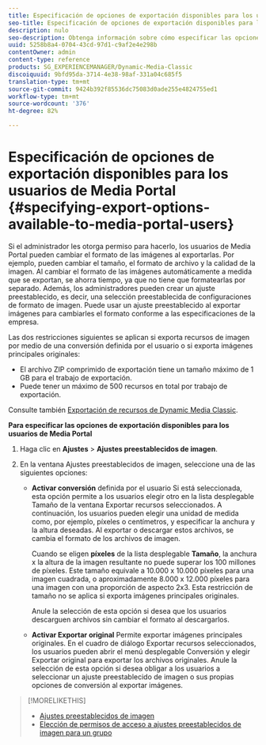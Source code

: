 ```yaml
---
title: Especificación de opciones de exportación disponibles para los usuarios de Media Portal
seo-title: Especificación de opciones de exportación disponibles para los usuarios de Media Portal
description: nulo
seo-description: Obtenga información sobre cómo especificar las opciones de exportación disponibles para los usuarios de Media Portal.
uuid: 5258b8a4-0704-43cd-97d1-c9af2e4e298b
contentOwner: admin
content-type: reference
products: SG_EXPERIENCEMANAGER/Dynamic-Media-Classic
discoiquuid: 9bfd95da-3714-4e38-98af-331a04c685f5
translation-type: tm+mt
source-git-commit: 9424b392f85536dc75083d0ade255e4824755ed1
workflow-type: tm+mt
source-wordcount: '376'
ht-degree: 82%

---
```



# Especificación de opciones de exportación disponibles para los usuarios de Media Portal {#specifying-export-options-available-to-media-portal-users}

Si el administrador les otorga permiso para hacerlo, los usuarios de Media Portal pueden cambiar el formato de las imágenes al exportarlas. Por ejemplo, pueden cambiar el tamaño, el formato de archivo y la calidad de la imagen. Al cambiar el formato de las imágenes automáticamente a medida que se exportan, se ahorra tiempo, ya que no tiene que formatearlas por separado. Además, los administradores pueden crear un ajuste preestablecido, es decir, una selección preestablecida de configuraciones de formato de imagen. Puede usar un ajuste preestablecido al exportar imágenes para cambiarles el formato conforme a las especificaciones de la empresa.

Las dos restricciones siguientes se aplican si exporta recursos de imagen por medio de una conversión definida por el usuario o si exporta imágenes principales originales:

* El archivo ZIP comprimido de exportación tiene un tamaño máximo de 1 GB para el trabajo de exportación.
* Puede tener un máximo de 500 recursos en total por trabajo de exportación.

Consulte también [Exportación de recursos de Dynamic Media Classic](exporting-assets-from-dmc.md#exporting-assets-from_dmc).

**Para especificar las opciones de exportación disponibles para los usuarios de Media Portal**

1. Haga clic en **Ajustes** > **Ajustes preestablecidos de imagen**.
1. En la ventana Ajustes preestablecidos de imagen, seleccione una de las siguientes opciones:

   * **Activar conversión** definida por el usuario Si está seleccionada, esta opción permite a los usuarios elegir otro en la lista desplegable Tamaño de la ventana Exportar recursos seleccionados. A continuación, los usuarios pueden elegir una unidad de medida como, por ejemplo, píxeles o centímetros, y especificar la anchura y la altura deseadas. Al exportar o descargar estos archivos, se cambia el formato de los archivos de imagen.

      Cuando se eligen **píxeles** de la lista desplegable **Tamaño**, la anchura x la altura de la imagen resultante no puede superar los 100 millones de píxeles. Este tamaño equivale a 10.000 x 10.000 píxeles para una imagen cuadrada, o aproximadamente 8.000 x 12.000 píxeles para una imagen con una proporción de aspecto 2x3. Esta restricción de tamaño no se aplica si exporta imágenes principales originales.

      Anule la selección de esta opción si desea que los usuarios descarguen archivos sin cambiar el formato al descargarlos.

   * **Activar Exportar original** Permite exportar imágenes principales originales. En el cuadro de diálogo Exportar recursos seleccionados, los usuarios pueden abrir el menú desplegable Conversión y elegir Exportar original para exportar los archivos originales. Anule la selección de esta opción si desea obligar a los usuarios a seleccionar un ajuste preestablecido de imagen o sus propias opciones de conversión al exportar imágenes.

>[!MORELIKETHIS]
>
>* [Ajustes preestablecidos de imagen](application-setup.md#image_presets)
>* [Elección de permisos de acceso a ajustes preestablecidos de imagen para un grupo](creating-media-portal-groups.md#choosing_image_preset_access_permissions_for_a_group)

